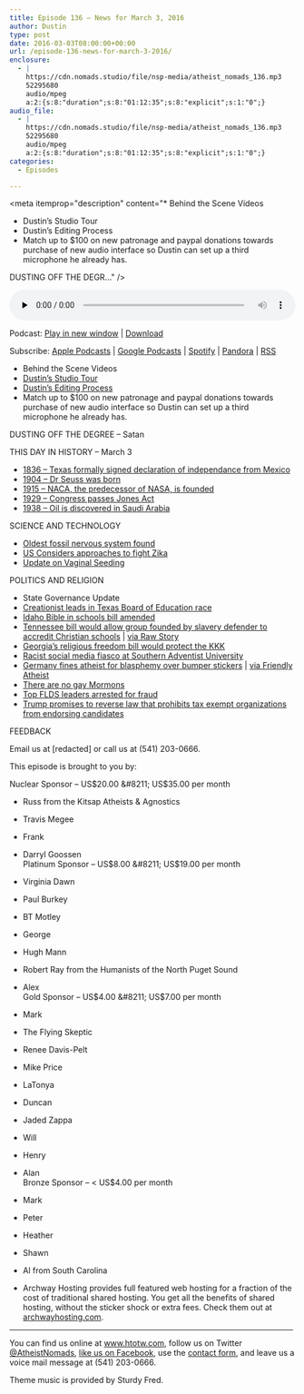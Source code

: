 ```yaml
---
title: Episode 136 – News for March 3, 2016
author: Dustin
type: post
date: 2016-03-03T08:00:00+00:00
url: /episode-136-news-for-march-3-2016/
enclosure:
  - |
    https://cdn.nomads.studio/file/nsp-media/atheist_nomads_136.mp3
    52295680
    audio/mpeg
    a:2:{s:8:"duration";s:8:"01:12:35";s:8:"explicit";s:1:"0";}
audio_file:
  - |
    https://cdn.nomads.studio/file/nsp-media/atheist_nomads_136.mp3
    52295680
    audio/mpeg
    a:2:{s:8:"duration";s:8:"01:12:35";s:8:"explicit";s:1:"0";}
categories:
  - Episodes

---
```

<div itemscope itemtype="http://schema.org/AudioObject">
  <meta itemprop="name" content="Episode 136 &#8211; News for March 3, 2016" />
  
  <meta itemprop="uploadDate" content="2016-03-03T01:00:00-07:00" />
  
  <meta itemprop="encodingFormat" content="audio/mpeg" />
  
  <meta itemprop="duration" content="PT1H12M35S" />
  
  <meta itemprop="description" content="* Behind the Scene Videos
* Dustin’s Studio Tour
* Dustin’s Editing Process
* Match up to $100 on new patronage and paypal donations towards purchase of new audio interface so Dustin can set up a third microphone he already has.

DUSTING OFF THE DEGR..." />
  
  <meta itemprop="contentUrl" content="https://dts.podtrac.com/redirect.mp3/cdn.nomads.studio/file/nsp-media/atheist_nomads_136.mp3" />
  
  <meta itemprop="contentSize" content="49.9" />
  </p> 
  
  <div class="powerpress_player" id="powerpress_player_8393">
    <audio class="wp-audio-shortcode" id="audio-5101-137" preload="none" style="width: 100%;" controls="controls"><source type="audio/mpeg" src="https://dts.podtrac.com/redirect.mp3/cdn.nomads.studio/file/nsp-media/atheist_nomads_136.mp3?_=137" /><a href="https://dts.podtrac.com/redirect.mp3/cdn.nomads.studio/file/nsp-media/atheist_nomads_136.mp3">https://dts.podtrac.com/redirect.mp3/cdn.nomads.studio/file/nsp-media/atheist_nomads_136.mp3</a></audio>
  </div>
</div>

<p class="powerpress_links powerpress_links_mp3">
  Podcast: <a href="https://dts.podtrac.com/redirect.mp3/cdn.nomads.studio/file/nsp-media/atheist_nomads_136.mp3" class="powerpress_link_pinw" target="_blank" title="Play in new window" onclick="return powerpress_pinw('https://htotw.com/?powerpress_pinw=5101-podcast');" rel="nofollow">Play in new window</a> | <a href="https://dts.podtrac.com/redirect.mp3/cdn.nomads.studio/file/nsp-media/atheist_nomads_136.mp3" class="powerpress_link_d" title="Download" rel="nofollow" download="atheist_nomads_136.mp3">Download</a>
</p>

<p class="powerpress_links powerpress_subscribe_links">
  Subscribe: <a href="https://podcasts.apple.com/us/podcast/humanists-take-on-the-world/id530050098?mt=2&ls=1" class="powerpress_link_subscribe powerpress_link_subscribe_itunes" target="_blank" title="Subscribe on Apple Podcasts" rel="nofollow">Apple Podcasts</a> | <a href="https://www.google.com/podcasts?feed=aHR0cDovL2F0aGVpc3Rub21hZHMubGlic3luLmNvbS9yc3M%3D" class="powerpress_link_subscribe powerpress_link_subscribe_googleplay" target="_blank" title="Subscribe on Google Podcasts" rel="nofollow">Google Podcasts</a> | <a href="https://open.spotify.com/show/3LzK2xZGike6Tc1GEMtMbr?si=LieN9SNuTpq96smuaUsH8A" class="powerpress_link_subscribe powerpress_link_subscribe_spotify" target="_blank" title="Subscribe on Spotify" rel="nofollow">Spotify</a> | <a href="https://www.pandora.com/podcast/atheist-nomads/PC:10122?corr=62071012&part=ug" class="powerpress_link_subscribe powerpress_link_subscribe_pandora" target="_blank" title="Subscribe on Pandora" rel="nofollow">Pandora</a> | <a href="https://htotw.com/feed/podcast/" class="powerpress_link_subscribe powerpress_link_subscribe_rss" target="_blank" title="Subscribe via RSS" rel="nofollow">RSS</a>
</p>

* Behind the Scene Videos  
* <a href="https://www.youtube.com/watch?v=A9r4YV9e_FY&feature=share" target="_blank" rel="noopener">Dustin’s Studio Tour</a>  
* <a href="https://www.youtube.com/watch?v=e4-T9h7EmeE&feature=share" target="_blank" rel="noopener">Dustin’s Editing Process</a>  
* Match up to $100 on new patronage and paypal donations towards purchase of new audio interface so Dustin can set up a third microphone he already has.

DUSTING OFF THE DEGREE &#8211; Satan

THIS DAY IN HISTORY &#8211; March 3  
* <a href="http://www.history.com/this-day-in-history/texas-declares-independence" target="_blank" rel="noopener">1836 &#8211; Texas formally signed declaration of independance from Mexico</a>  
* <a href="http://www.history.com/this-day-in-history/dr-seuss-born" target="_blank" rel="noopener">1904 &#8211; Dr Seuss was born</a>  
* <a href="https://en.wikipedia.org/wiki/National_Advisory_Committee_for_Aeronautics" target="_blank" rel="noopener">1915 – NACA, the predecessor of NASA, is founded</a>  
* <a href="http://www.history.com/this-day-in-history/congress-passes-the-jones-act" target="_blank" rel="noopener">1929 &#8211; Congress passes Jones Act</a>  
* <a href="https://en.wikipedia.org/wiki/History_of_the_oil_industry_in_Saudi_Arabia" target="_blank" rel="noopener">1938 – Oil is discovered in Saudi Arabia</a>

SCIENCE AND TECHNOLOGY  
* <a href="http://www.scientificamerican.com/article/oldest-nervous-system-found-in-520-million-year-old-fossil1/" target="_blank" rel="noopener">Oldest fossil nervous system found</a>  
* <a href="http://www.scientificamerican.com/article/u-s-eyes-innovative-approaches-to-tamp-down-zika/" target="_blank" rel="noopener">US Considers approaches to fight Zika</a>  
* <a href="http://www.independent.co.uk/life-style/health-and-families/health-news/vaginal-seeding-puts-health-of-newborn-babies-at-risk-doctors-warn-a6891896.html" target="_blank" rel="noopener">Update on Vaginal Seeding</a>

POLITICS AND RELIGION  
* State Governance Update  
* <a href="http://www.rawstory.com/2016/03/creationist-who-thinks-obama-was-a-gay-prostitute-poised-to-join-texas-board-of-education/" target="_blank" rel="noopener">Creationist leads in Texas Board of Education race</a>  
* <a href="http://www.ktvb.com/news/local/capitol-watch/bible-in-schools-bill-amended-in-senate-1/57709920" target="_blank" rel="noopener">Idaho Bible in schools bill amended</a>  
* <a href="http://www.nashvillescene.com/pitw/archives/2016/02/22/should-we-let-this-kook-sanction-tennessees-church-schools" target="_blank" rel="noopener">Tennessee bill would allow group founded by slavery defender to accredit Christian schools</a> | <a href="http://www.rawstory.com/2016/02/gop-bill-would-allow-group-founded-by-anti-gay-slavery-defender-to-accredit-tennessee-schools/" target="_blank" rel="noopener">via Raw Story</a>  
* <a href="http://www.rawstory.com/2016/02/watch-black-georgia-lawmaker-forces-author-of-religious-liberty-bill-to-admit-it-would-protect-the-klan/" target="_blank" rel="noopener">Georgia’s religious freedom bill would protect the KKK</a>  
* <a href="http://spectrummagazine.org/article/2016/02/28/racist-social-media-firestorm-erupts-during-southern-adventist-university-vespers" target="_blank" rel="noopener">Racist social media fiasco at Southern Adventist University</a>  
* <a href="http://www.telegraph.co.uk/news/worldnews/europe/germany/12174806/Germany-fines-man-for-blasphemous-car-bumper-stickers.html" target="_blank" rel="noopener">Germany fines atheist for blasphemy over bumper stickers</a> | <a href="http://www.patheos.com/blogs/friendlyatheist/2016/02/27/in-rare-move-germany-fines-atheist-e500-for-violating-blasphemy-law/" target="_blank" rel="noopener">via Friendly Atheist</a>  
* <a href="http://www.rawstory.com/2016/02/mormon-leader-we-are-not-bigots-because-there-are-no-homosexual-members-of-the-church/" target="_blank" rel="noopener">There are no gay Mormons</a>  
* <a href="http://abcnews.go.com/US/wireStory/authorities-searching-businesses-polygamous-utah-town-37141653?nfo=/desktop_newsfeed_ab_refer_homepage" target="_blank" rel="noopener">Top FLDS leaders arrested for fraud</a>  
* <a href="http://www.patheos.com/blogs/friendlyatheist/2016/02/27/donald-trump-as-president-ill-reverse-the-law-that-prevents-churches-from-endorsing-candidates/" target="_blank" rel="noopener">Trump promises to reverse law that prohibits tax exempt organizations from endorsing candidates</a>

FEEDBACK

Email us at [redacted] or call us at (541) 203-0666.

This episode is brought to you by:

Nuclear Sponsor &#8211; US$20.00 &#8211; US$35.00 per month  
* Russ from the Kitsap Atheists & Agnostics  
* Travis Megee  
* Frank  
* Darryl Goossen  
Platinum Sponsor &#8211; US$8.00 &#8211; US$19.00 per month  
* Virginia Dawn  
* Paul Burkey  
* BT Motley  
* George  
* Hugh Mann  
* Robert Ray from the Humanists of the North Puget Sound  
* Alex  
Gold Sponsor &#8211; US$4.00 &#8211; US$7.00 per month  
* Mark  
* The Flying Skeptic  
* Renee Davis-Pelt  
* Mike Price  
* LaTonya  
* Duncan  
* Jaded Zappa  
* Will  
* Henry  
* Alan  
Bronze Sponsor &#8211; < US$4.00 per month  
* Mark  
* Peter  
* Heather  
* Shawn  
* Al from South Carolina

* Archway Hosting provides full featured web hosting for a fraction of the cost of traditional shared hosting. You get all the benefits of shared hosting, without the sticker shock or extra fees. Check them out at <a href="http://archwayhosting.com/" target="_blank" rel="noopener">archwayhosting.com</a>.

<hr width="500" />

You can find us online at <a href="https://www.htotw.com/" target="_blank" rel="noopener">www.htotw.com</a>, follow us on Twitter <a href="https://htotw.com/twitter" target="_blank" rel="noopener">@AtheistNomads</a>, <a href="https://htotw.com/facebook" target="_blank" rel="noopener">like us on Facebook</a>, use the [contact form](https://htotw.com/contact), and leave us a voice mail message at (541) 203-0666.

Theme music is provided by Sturdy Fred.